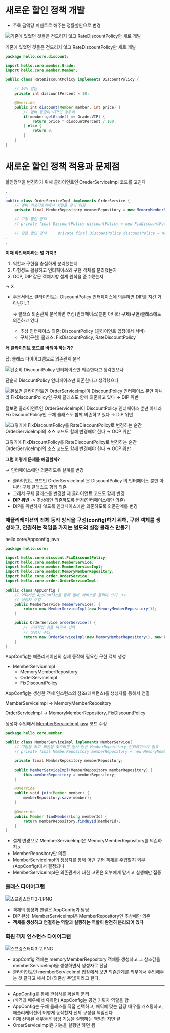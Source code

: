 # 새로운 할인 정책 개발

- 주묵 금액당 퍼센트로 해주는 정률할인으로 변경

![기존에 있었던 것들은 건드리지 않고 RateDiscountPolicy만 새로 개발](https://i.esdrop.com/d/f/AfOYjCl4ON/weP7xw7D35.png)

기존에 있었던 것들은 건드리지 않고 RateDiscountPolicy만 새로 개발

```java
package hello.core.discount;

import hello.core.member.Grade;
import hello.core.member.Member;

public class RateDiscountPolicy implements DiscountPolicy {
    
    // 10% 할인
    private int discountPercent = 10;   

    @Override
    public int discount(Member member, int price) {
        // 멤버 등급이 VIP인 경우에
        if(member.getGrade() == Grade.VIP) {
            return price * discountPercent / 100;
        } else {
            return 0;
        }
    }
}
```

# 새로운 할인 정책 적용과 문제점

할인정책을 변경하기 위해 클라이언트인 OrederServiceImpl 코드를 고친다

```java
.
.
public class OrderServiceImpl implements OrderService {
    // 멤버 리포지토리에서 회원을 찾기 위함
    private final MemberRepository memberRepository = new MemoryMemberRepository();

    // 고정 할인 정책
    // private final DiscountPolicy discountPolicy = new FixDiscountPolicy();

    // 정률 할인 정책     private final DiscountPolicy discountPolicy = new RateDiscountPolicy();
.
.
```

**이때 확인해야하는 몇 가지!!**

1. 역할과 구현을 충실하게 분리했는지
2. 다형성도 활용하고 인터페이스와 구현 객체를 분리했는지
3. OCP, DIP 같은 객체지향 설계 원칙을 준수했는지

→ X

- 주문서비스 클라이언트는 DiscountPolicy 인터페이스에 의존하면 DIP를 지킨 거 아닌가..?
    
    → 클래스 의존관계 분석하면 추상(인터페이스)뿐만 아니라 구체(구현)클래스에도 의존하고 있다
    
    - 추상 인터페이스 의존: DiscountPolicy (클라이언트 입장에서 서버)
    - 구체(구현) 클래스: FixDiscountPolicy, RateDiscountPolicy
    

**왜 클라이언트 코드를 바꿔야 하는가?**

답: 클래스 다이어그램으로 의존관계 분석

![단순히 DiscountPolicy 인터페이스만 의존한다고 생각했으나](https://i.esdrop.com/d/f/AfOYjCl4ON/JytKuZbVrQ.png)

단순히 DiscountPolicy 인터페이스만 의존한다고 생각했으나

![잘보면 클라이언트인 OrderServiceImpl이 DiscountPolicy 인터페이스 뿐만 아니라 FixDiscountPolicy인 구체 클래스도 함께 의존하고 있다 → DIP 위반](https://i.esdrop.com/d/f/AfOYjCl4ON/QgCh8dAteg.png)

잘보면 클라이언트인 OrderServiceImpl이 DiscountPolicy 인터페이스 뿐만 아니라 FixDiscountPolicy인 구체 클래스도 함께 의존하고 있다 → DIP 위반

![그렇기에 FixDiscountPolicy를 RateDiscountPolicy로 변경하는 순간 OrderServiceImpl의 소스 코드도 함께 변경해야 한다 → OCP 위반](https://i.esdrop.com/d/f/AfOYjCl4ON/9bfQaLGHBI.png)

그렇기에 FixDiscountPolicy를 RateDiscountPolicy로 변경하는 순간 OrderServiceImpl의 소스 코드도 함께 변경해야 한다 → OCP 위반

**그럼 어떻게 문제를 해결할까?**

→ 인터페이스에만 의존하도록 설계를 변경

- 클라이언트 코드인 OrderServiceImpl 은 DiscountPolicy 의 인터페이스 뿐만 아니라 구체 클래스도 함께 의존
- 그래서 구체 클래스를 변경할 때 클라이언트 코드도 함께 변경
- **DIP 위반** -> 추상에만 의존하도록 변경(인터페이스에만 의존)
- DIP를 위반하지 않도록 인터페이스에만 의존하도록 의존관계를 변경

### 애플리케이션의 전체 동작 방식을 구성(config)하기 위해, 구현 객체를 생성하고, 연결하는 책임을 가지는 별도의 설정 클래스 만들기

hello.core/Appconfig.java

```java
package hello.core;

import hello.core.discount.FixDiscountPolicy;
import hello.core.member.MemberService;
import hello.core.member.MemberServiceImpl;
import hello.core.member.MemoryMemberRepository;
import hello.core.order.OrderService;
import hello.core.order.OrderServiceImpl;

public class AppConfig {
    // 어디서든 AppConfig를 통해 멤버 서비스를 불러다 쓰기 ㄱㄴ
    // 생성자 주입
    public MemberService memberService() {
        return new MemberServiceImpl(new MemoryMemberRepository());
    }

    public OrderService orderService() {
        // 구체적인 것을 여기서 선택
        // 생성자 주입
        return new OrderServiceImpl(new MemoryMemberRepository(), new FixDiscountPolicy());
    }
}
```

AppConfig는 애플리케이션의 실제 동작에 필요한 구현 객체 생성

- MemberServiceImpl
    - MemoryMemberRepository
    - OrderServiceImpl
    - FixDiscountPolicy

AppConfig는 생성한 객체 인스턴스의 참조(레퍼런스)를 생성자를 통해서 연결

MemberServiceImpl → MemoryMemberRepository

OrderServiceImpl → MemoryMemberRepository, FixDiscountPolicy

생성자 주입해서 [MemberServiceImpl.java](http://MemberServiceImpl.java) 코드 수정

```java
package hello.core.member;

public class MemberServiceImpl implements MemberService{
    // 가입을 하고 회원을 찾으려면 앞서 만든 MemberRepository 인터페이스가 필요
    // private final MemberRepository memberRepository = new MemoryMemberRepository();

    private final MemberRepository memberRepository;

    public MemberServiceImpl(MemberRepository memberRepository) {
        this.memberRepository = memberRepository;
    }

    @Override
    public void join(Member member) {
        memberRepository.save(member);
    }

    @Override
    public Member findMember(Long memberId) {
        return memberRepository.findById(memberId);
    }
}
```

- 설계 변경으로 MemberServiceImpl은 MemoryMemberRepository를 의존하지 x
- MemberRepository만 의존
- MemberServiceImpl의 생성자를 통해 어떤 구현 객체를 주입할지 외부(AppConfig)에서 결정되니
- MemberServiceImpl은 의존관계에 대한 고민은 외부에게 맡기고 실행에만 집중

### 클래스 다이어그램

![스프링스터디3-1.PNG](https://i.esdrop.com/d/f/AfOYjCl4ON/j4z4IFkOnd.png)

- 객체의 생성과 연결은 AppConfig가 담당
- DIP 완성: MemberServiceImpl은 MemberRepository인 추상에만 의존
- **객체를 생성하고 연결하는 역할과 실행하는 역할이 완전히 분리되어 있다**

### 회원 객체 인스턴스 다이어그램

![스프링스터디3-2.PNG](https://i.esdrop.com/d/f/AfOYjCl4ON/yY89jsZ8ft.png)

- appConfig 객체는 memoryMemberRepository 객체를 생성하고 그 참조값을 memberServiceImpl을 생성하면서 생성자로 전달
- 클라이언트인 memberServiceImpl 입장에서 보면 의존관계를 외부에서 주입해주는 것 같다고 해서 DI (의존성 주입)이라고 한다.

---

- AppConfig를 통해 관심사를 확실히 분리
- (배역과 배우에 비유하면) AppConfig는 공연 기획자 역할을 함
- AppConfig는 구체 클래스를 직접 선택하고, 배역에 맞는 담당 배우를 캐스팅하고, 애플리케이션이 어떻게 동작할지 전체 구성을 책임진다
- 이제 선택된 배우들은 담당 기능을 실행하는 책임만 지면 끝
- OrderServiceImpl은 기능을 실행만 하면 됨